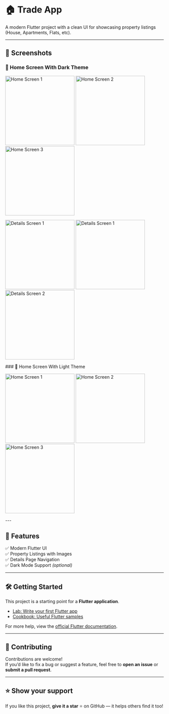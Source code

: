 # 🏠 Trade App  

A modern Flutter project with a clean UI for showcasing property listings (House, Apartments, Flats, etc).  

---

## 📱 Screenshots  

### 🏡 Home Screen With Dark Theme 
<p float="left">
  <img src="screenshots/1.jpeg" alt="Home Screen 1" width="220"/>
  <img src="screenshots/2.jpeg" alt="Home Screen 2" width="220"/>
  <img src="screenshots/3.jpeg" alt="Home Screen 3" width="220"/>
</p>  
<p float="left">
  <img src="screenshots/4.jpeg" alt="Details Screen 1" width="220"/>
  <img src="screenshots/5.jpeg" alt="Details Screen 1" width="220"/>
  <img src="screenshots/6.jpeg" alt="Details Screen 2" width="220"/>
</p>
### 🏡 Home Screen With Light Theme
 <p float="left">
  <img src="screenshots/7.jpeg" alt="Home Screen 1" width="220"/>
  <img src="screenshots/8.jpeg" alt="Home Screen 2" width="220"/>
  <img src="screenshots/9.jpeg" alt="Home Screen 3" width="220"/>
</p>  
---

## 🚀 Features  
✅ Modern Flutter UI  
✅ Property Listings with Images  
✅ Details Page Navigation  
✅ Dark Mode Support *(optional)*  

---

## 🛠️ Getting Started  

This project is a starting point for a **Flutter application**.  

- [Lab: Write your first Flutter app](https://docs.flutter.dev/get-started/codelab)  
- [Cookbook: Useful Flutter samples](https://docs.flutter.dev/cookbook)  

For more help, view the [official Flutter documentation](https://docs.flutter.dev/).  

---

## 🤝 Contributing  

Contributions are welcome!  
If you’d like to fix a bug or suggest a feature, feel free to **open an issue** or **submit a pull request**.  

---

## ⭐ Show your support  

If you like this project, **give it a star** ⭐ on GitHub — it helps others find it too!  
